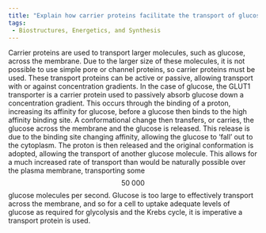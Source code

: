 ```yaml
---
title: "Explain how carrier proteins facilitate the transport of glucose across the membrane."
tags:
 - Biostructures, Energetics, and Synthesis
---
```

Carrier proteins are used to transport larger molecules, such as glucose, across the membrane. Due to the larger size of these molecules, it is not possible to use simple pore or channel proteins, so carrier proteins must be used. These transport proteins can be active or passive, allowing transport with or against concentration gradients. 
In the case of glucose, the GLUT1 transporter is a carrier protein used to passively absorb glucose down a concentration gradient. This occurs through the binding of a proton, increasing its affinity for glucose, before a glucose then binds to the high affinity binding site. A conformational change then transfers, or carries, the glucose across the membrane and the glucose is released. This release is due to the binding site changing affinity, allowing the glucose to ‘fall’ out to the cytoplasm. The proton is then released and the original conformation is adopted, allowing the transport of another glucose molecule.
This allows for a much increased rate of transport than would be naturally possible over the plasma membrane, transporting some $$50\;000$$ glucose molecules per second. Glucose is too large to effectively transport across the membrane, and so for a cell to uptake adequate levels of glucose as required for glycolysis and the Krebs cycle, it is imperative a transport protein is used. 
